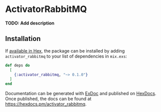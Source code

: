 # ActivatorRabbitMQ

**TODO: Add description**

## Installation

If [available in Hex](https://hex.pm/docs/publish), the package can be installed
by adding `activator_rabbitmq` to your list of dependencies in `mix.exs`:

```elixir
def deps do
  [
    {:activator_rabbitmq, "~> 0.1.0"}
  ]
end
```

Documentation can be generated with [ExDoc](https://github.com/elixir-lang/ex_doc)
and published on [HexDocs](https://hexdocs.pm). Once published, the docs can
be found at <https://hexdocs.pm/activator_rabbitmq>.

